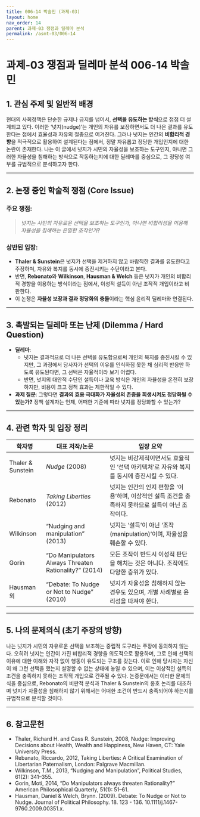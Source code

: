```yaml
---
title: 006-14 박솔민 (과제-03)
layout: home
nav_order: 14
parent: 과제-03 쟁점과 딜레마 분석
permalink: /asmt-03/006-14
---
```


# 과제-03 쟁점과 딜레마 분석 006-14 박솔민

## 1. 관심 주제 및 일반적 배경

현대의 사회정책은 단순한 규제나 금지를 넘어서, **선택을 유도하는 방식**으로 점점 더 설계되고 있다. 이러한 ‘넛지(nudge)’는 개인의 자유를 보장하면서도 더 나은 결과를 유도한다는 점에서 효율성과 자유의 절충으로 여겨진다. 그러나 넛지는 인간의 **비합리적 경향**을 적극적으로 활용하여 설계된다는 점에서, 정말 자유롭고 정당한 개입인지에 대한 논란이 존재한다. 나는 이 글에서 넛지가 시민의 자율성을 보조하는 도구인지, 아니면 그러한 자율성을 침해하는 방식으로 작동하는지에 대한 딜레마를 중심으로, 그 정당성 여부를 규범적으로 분석하고자 한다.

---

## 2. 논쟁 중인 학술적 쟁점 (Core Issue)

### 주요 쟁점:  

> *넛지는 시민의 자유로운 선택을 보조하는 도구인가, 아니면 비합리성을 이용해 자율성을 침해하는 은밀한 조작인가?*

### 상반된 입장:
- **Thaler & Sunstein**은 넛지가 선택을 제거하지 않고 바람직한 결과를 유도한다고 주장하며, 자유와 복지를 동시에 증진시키는 수단이라고 본다.
- 반면, **Rebonato**와 **Wilkinson**, **Hausman & Welch** 등은 넛지가 개인의 비합리적 경향을 이용하는 방식이라는 점에서, 이성적 설득이 아닌 조작적 개입이라고 비판한다.
- 이 논쟁은 **자율성 보장과 결과 정당화의 충돌**이라는 핵심 윤리적 딜레마와 연결된다.

---

## 3. 촉발되는 딜레마 또는 난제 (Dilemma / Hard Question)

- **딜레마**: 
  - 넛지는 결과적으로 더 나은 선택을 유도함으로써 개인의 복지를 증진시킬 수 있지만, 그 과정에서 당사자가 선택의 이유를 인식하짐 못한 채 심리적 반응만 하도록 유도된다면, 그 선택은 자율적이라 보기 어렵다.
  - 반면, 넛지의 대안적 수단인 설득이나 교육 방식은 개인의 자율성을 온전히 보장하지만, 비용이 크고 정책 효과는 제한적일 수 있다.
- **과제 질문**: 그렇다면 **결과의 효용 극대화가 자율성의 존중을 희생시켜도 정당화될 수 있는가?**
정책 설계자는 언제, 어떠한 기준에 따라 넛지를 정당화할 수 있는가?

---

## 4. 관련 학자 및 입장 정리

| 학자명             | 대표 저작/논문                                   | 입장 요약 |
|--------------------|---------------------------------------------------|-----------|
| Thaler & Sunstein   | *Nudge* (2008)                          | 넛지는 비강제적이면서도 효율적인 ‘선택 아키텍처’로 자유와 복지를 동시에 증진시킬 수 있다. |
| Rebonato    | *Taking Liberties* (2012)                                | 넛지는 인간의 인지 편향을 ‘이용’하며, 이상적인 설득 조건을 충족하지 못하므로 설득이 아닌 조작이다. |
| Wilkinson     | “Nudging and manipulation” (2013) | 넛지는 ‘설득’이 아닌 ‘조작(manipulation)’이며, 자율성을 훼손할 수 있다. |
| Gorin       | “Do Manipulators Always Threaten Rationality?” (2014)                   | 모든 조작이 반드시 이성적 판단을 해치는 것은 아니다. 조작에도 다양한 층위가 있다. |
| Hausman 외       | “Debate: To Nudge or Not to Nudge” (2010)                   | 넛지가 자율성을 침해하지 않는 경우도 있으며, 개별 사례별로 윤리성을 따져야 한다. |

---

## 5. 나의 문제의식 (초기 주장의 방향)

나는 넛지가 시민의 자유로운 선택을 보조하는 중립적 도구라는 주장에 동의하지 않는다. 오히려 넛지는 인간이 가진 비합리적 경향을 의도적으로 활용하며, 그로 인해 선택의 이유에 대한 이해와 자각 없이 행동이 유도되는 구조를 갖는다. 이로 인해 당사자는 자신이 왜 그런 선택을 했는지 설명할 수 없는 상태에 놓일 수 있으며, 이는 이상적인 설득의 조건을 충족하지 못하는 조작적 개입으로 간주될 수 있다. 논증문에서는 이러한 문제의식을 중심으로, Rebonato의 비판적 분석과 Thaler & Sunstein의 옹호 논리를 대조하며 넛지가 자율성을 침해하지 않기 위해서는 어떠한 조건이 반드시 충족되어야 하는지를 규범적으로 분석할 것이다.

---

## 6. 참고문헌

- Thaler, Richard H. and Cass R. Sunstein, 2008, Nudge: Improving Decisions about Health, Wealth and Happiness, New Haven, CT: Yale University Press.
- Rebanato, Riccardo, 2012, Taking Liberties: A Critical Examination of Libertarian Paternalism, London: Palgrave Macmillan.
- Wilkinson, T.M., 2013, “Nudging and Manipulation”, Political Studies, 61(2): 341–355.
- Gorin, Moti, 2014, “Do Manipulators always threaten Rationality?” American Philosophical Quarterly, 51(1): 51–61.
- Hausman, Daniel & Welch, Brynn. (2009). Debate: To Nudge or Not to Nudge. Journal of Political Philosophy. 18. 123 - 136. 10.1111/j.1467-9760.2009.00351.x. 

